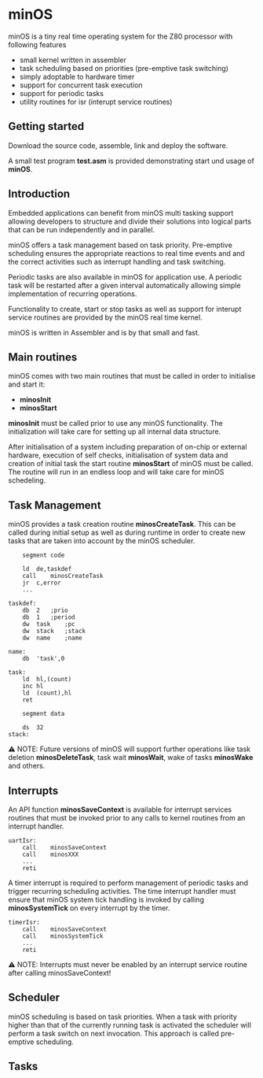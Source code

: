 # minOS
minOS is a tiny real time operating system for the Z80 processor with following features

- small kernel written in assembler
- task scheduling based on priorities (pre-emptive task switching)
- simply adoptable to hardware timer
- support for concurrent task execution 
- support for periodic tasks
- utility routines for isr (interupt service routines)

## Getting started

Download the source code, assemble, link and deploy the software.

A small test program **test.asm** is provided demonstrating start und usage of **minOS**.

## Introduction

Embedded applications can benefit from minOS multi tasking support allowing developers to structure and divide their solutions into logical parts that can be run independently and in parallel.

minOS offers a task management based on task priority. Pre-emptive scheduling ensures the appropriate reactions to real time events and and the correct activities such as interrupt handling and task switching.

Periodic tasks are also available in minOS for application use. A periodic task will be restarted after a given interval automatically allowing simple implementation of recurring operations.

Functionality to create, start or stop tasks as well as support for interupt service routines are provided by the minOS real time kernel.

minOS is written in Assembler and is by that small and fast.

## Main routines

minOS comes with two main routines that must be called in order to initialise and start it:

- **minosInit**
- **minosStart**

**minosInit** must be called prior to use any minOS functionality. The initialization will take care for setting up all internal data structure.

After initialisation of a system including preparation of on-chip or external hardware, execution of self checks, initialisation of system data and creation of initial task the start routine **minosStart** of minOS must be called. The routine will run in an endless loop and will take care for minOS schedeling.

## Task Management

minOS provides a task creation routine **minosCreateTask**. This can be called during initial setup as well as during runtime in order to create new tasks that are taken into account by the minOS scheduler.

```
	segment	code

	ld	de,taskdef
	call	minosCreateTask
	jr	c,error
	...
  
taskdef:
	db	2	;prio
	db	1	;period
	dw	task	;pc
	dw	stack	;stack
	dw	name	;name
  
name:
	db	'task',0
  
task:
	ld	hl,(count)
	inc	hl
	ld	(count),hl
	ret

	segment	data

	ds	32
stack:
```

:warning: NOTE: Future versions of minOS will support further operations like task deletion **minosDeleteTask**, task wait **minosWait**, wake of tasks **minosWake** and others.

## Interrupts

An API function **minosSaveContext** is available for interrupt services routines that must be invoked prior to any calls to kernel routines from an interrupt handler.

```
uartIsr:
	call	minosSaveContext
	call	minosXXX
	...
	reti
```

A timer interrupt is required to perform management of periodic tasks and trigger recurring scheduling activities. The time interrupt handler must ensure that minOS system tick handling is invoked by calling **minosSystemTick** on every interrupt by the timer.

```
timerIsr:
	call	minosSaveContext
	call	minosSystemTick
	...
	reti
```
:warning: NOTE: Interrupts must never be enabled by an interrupt service routine after calling minosSaveContext!

## Scheduler

minOS scheduling is based on task priorities. When a task with priority higher than that of the currently running task is activated the scheduler will perform a task switch on next invocation. This approach is called pre-emptive scheduling.

## Tasks


